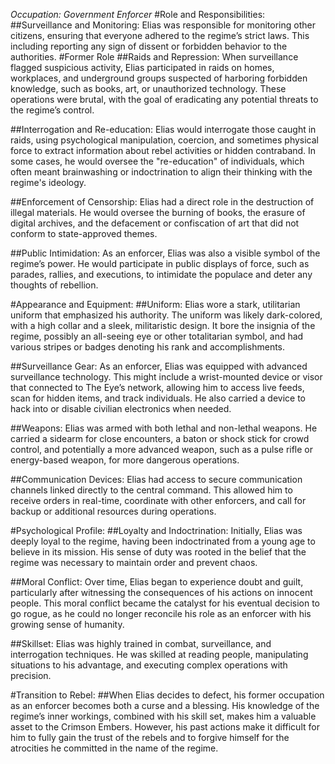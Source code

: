 *Occupation: Government Enforcer*
#Role and Responsibilities:
##Surveillance and Monitoring: Elias was responsible for monitoring other citizens, ensuring that everyone adhered to the regime’s strict laws. This including reporting any sign of dissent or forbidden behavior to the authorities.
#Former Role
##Raids and Repression: When surveillance flagged suspicious activity, Elias participated in raids on homes, workplaces, and underground groups suspected of harboring forbidden knowledge, such as books, art, or unauthorized technology. These operations were brutal, with the goal of eradicating any potential threats to the regime’s control.

##Interrogation and Re-education: Elias would interrogate those caught in raids, using psychological manipulation, coercion, and sometimes physical force to extract information about rebel activities or hidden contraband. In some cases, he would oversee the "re-education" of individuals, which often meant brainwashing or indoctrination to align their thinking with the regime's ideology.

##Enforcement of Censorship: Elias had a direct role in the destruction of illegal materials. He would oversee the burning of books, the erasure of digital archives, and the defacement or confiscation of art that did not conform to state-approved themes.

##Public Intimidation: As an enforcer, Elias was also a visible symbol of the regime’s power. He would participate in public displays of force, such as parades, rallies, and executions, to intimidate the populace and deter any thoughts of rebellion.

#Appearance and Equipment:
##Uniform: Elias wore a stark, utilitarian uniform that emphasized his authority. The uniform was likely dark-colored, with a high collar and a sleek, militaristic design. It bore the insignia of the regime, possibly an all-seeing eye or other totalitarian symbol, and had various stripes or badges denoting his rank and accomplishments.

##Surveillance Gear: As an enforcer, Elias was equipped with advanced surveillance technology. This might include a wrist-mounted device or visor that connected to The Eye’s network, allowing him to access live feeds, scan for hidden items, and track individuals. He also carried a device to hack into or disable civilian electronics when needed.

##Weapons: Elias was armed with both lethal and non-lethal weapons. He carried a sidearm for close encounters, a baton or shock stick for crowd control, and potentially a more advanced weapon, such as a pulse rifle or energy-based weapon, for more dangerous operations.

##Communication Devices: Elias had access to secure communication channels linked directly to the central command. This allowed him to receive orders in real-time, coordinate with other enforcers, and call for backup or additional resources during operations.

#Psychological Profile:
##Loyalty and Indoctrination: Initially, Elias was deeply loyal to the regime, having been indoctrinated from a young age to believe in its mission. His sense of duty was rooted in the belief that the regime was necessary to maintain order and prevent chaos.

##Moral Conflict: Over time, Elias began to experience doubt and guilt, particularly after witnessing the consequences of his actions on innocent people. This moral conflict became the catalyst for his eventual decision to go rogue, as he could no longer reconcile his role as an enforcer with his growing sense of humanity.

##Skillset: Elias was highly trained in combat, surveillance, and interrogation techniques. He was skilled at reading people, manipulating situations to his advantage, and executing complex operations with precision.

#Transition to Rebel:
##When Elias decides to defect, his former occupation as an enforcer becomes both a curse and a blessing. His knowledge of the regime’s inner workings, combined with his skill set, makes him a valuable asset to the Crimson Embers. However, his past actions make it difficult for him to fully gain the trust of the rebels and to forgive himself for the atrocities he committed in the name of the regime.









